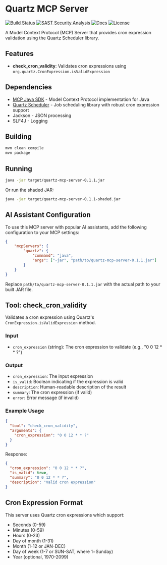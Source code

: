 # Quartz MCP Server

[![Build Status][build-status-svg]][build-status-url]
[![SAST Security Analysis][sast-status-svg]][sast-status-url]
[![Docs][docs-javadoc-svg]][docs-javadoc-url]
[![License][license-svg]][license-url]

A Model Context Protocol (MCP) Server that provides cron expression validation using the Quartz Scheduler library.

## Features

- **check_cron_validity**: Validates cron expressions using `org.quartz.CronExpression.isValidExpression`

## Dependencies

- [MCP Java SDK](https://github.com/modelcontextprotocol/java-sdk) - Model Context Protocol implementation for Java
- [Quartz Scheduler](https://www.quartz-scheduler.org/) - Job scheduling library with robust cron expression support
- Jackson - JSON processing
- SLF4J - Logging

## Building

```bash
mvn clean compile
mvn package
```

## Running

```bash
java -jar target/quartz-mcp-server-0.1.1.jar
```

Or run the shaded JAR:

```bash
java -jar target/quartz-mcp-server-0.1.1-shaded.jar
```

## AI Assistant Configuration

To use this MCP server with popular AI assistants, add the following configuration to your MCP settings:

```json
{
    "mcpServers": {
        "quartz": {
            "command": "java",
            "args": ["-jar", "path/to/quartz-mcp-server-0.1.1.jar"]
        }
    }
}
```

Replace `path/to/quartz-mcp-server-0.1.1.jar` with the actual path to your built JAR file.

## Tool: check_cron_validity

Validates a cron expression using Quartz's `CronExpression.isValidExpression` method.

### Input

- `cron_expression` (string): The cron expression to validate (e.g., "0 0 12 * * ?")

### Output

- `cron_expression`: The input expression
- `is_valid`: Boolean indicating if the expression is valid
- `description`: Human-readable description of the result
- `summary`: The cron expression (if valid)
- `error`: Error message (if invalid)

### Example Usage

```json
{
  "tool": "check_cron_validity",
  "arguments": {
    "cron_expression": "0 0 12 * * ?"
  }
}
```

Response:
```json
{
  "cron_expression": "0 0 12 * * ?",
  "is_valid": true,
  "summary": "0 0 12 * * ?",
  "description": "Valid cron expression"
}
```

## Cron Expression Format

This server uses Quartz cron expressions which support:
- Seconds (0-59)
- Minutes (0-59) 
- Hours (0-23)
- Day of month (1-31)
- Month (1-12 or JAN-DEC)
- Day of week (1-7 or SUN-SAT, where 1=Sunday)
- Year (optional, 1970-2099)

 [build-status-svg]: https://github.com/grokify/quartz-mcp-server/actions/workflows/ci.yaml/badge.svg?branch=main
 [build-status-url]: https://github.com/grokify/quartz-mcp-server/actions/workflows/ci.yaml
 [sast-status-svg]: https://github.com/grokify/quartz-mcp-server/actions/workflows/sast.yaml/badge.svg?branch=main
 [sast-status-url]: https://github.com/grokify/quartz-mcp-server/actions/workflows/sast.yaml
 [sca-status-svg]: https://github.com/grokify/quartz-mcp-server/actions/workflows/sca.yaml/badge.svg?branch=main
 [sca-status-url]: https://github.com/grokify/quartz-mcp-server/actions/workflows/sca.yaml
 [docs-javadoc-svg]: https://img.shields.io/badge/reference-Javadoc-blue.svg
 [docs-javadoc-url]: https://grokify.github.io/quartz-mcp-server/
 [license-svg]: https://img.shields.io/badge/license-MIT-blue.svg
 [license-url]: https://github.com/grokify/quartz-mcp-server/blob/main/LICENSE
